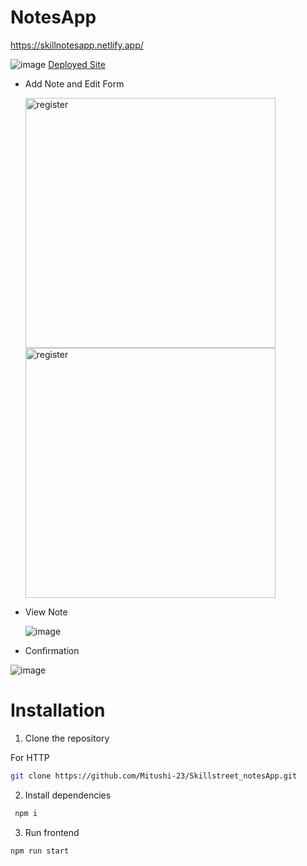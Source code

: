 # NotesApp 
https://skillnotesapp.netlify.app/


![image](https://github.com/Mitushi-23/Skillstreet_notesApp/assets/83106116/d67ee4f7-36dc-41bc-a112-4b8ee7a975d0)
[Deployed Site](skillnotesapp.netlify.app)

* Add Note and Edit Form

  <img width="400" alt="register" src="https://github.com/Mitushi-23/Skillstreet_notesApp/assets/83106116/52fb853e-b41c-44c6-a221-5e4f2cd7b32c">
  <img width="400" alt="register" src="https://github.com/Mitushi-23/Skillstreet_notesApp/assets/83106116/7cb01c56-bdd3-4fc9-892e-fc32c355a1ac">

* View Note

  ![image](https://github.com/Mitushi-23/Skillstreet_notesApp/assets/83106116/324b6c7a-63ee-4fc3-82d3-dc8a2cb2d9bb)

* Confirmation

![image](https://github.com/Mitushi-23/Skillstreet_notesApp/assets/83106116/ce4c97ac-594f-4916-9eb8-518d1f25f3d9)


# Installation

1. Clone the repository

For HTTP

```sh
git clone https://github.com/Mitushi-23/Skillstreet_notesApp.git
```


2. Install dependencies

```sh
 npm i
```


3. Run frontend

```sh
npm run start
```

